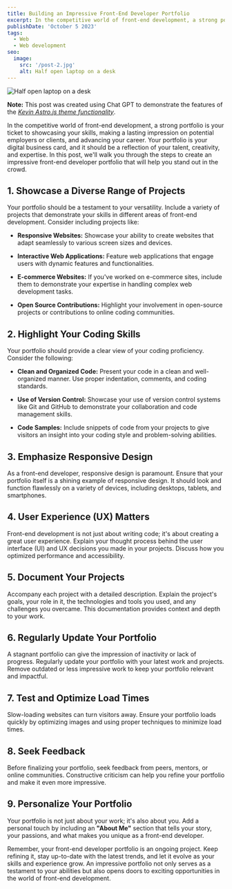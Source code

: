 ```yaml
---
title: Building an Impressive Front-End Developer Portfolio
excerpt: In the competitive world of front-end development, a strong portfolio is your ticket to showcasing your skills, making a lasting impression on potential employers or clients, and advancing your career.
publishDate: 'October 5 2023'
tags:
  - Web
  - Web development
seo:
  image:
    src: '/post-2.jpg'
    alt: Half open laptop on a desk
---
```


![Half open laptop on a desk](/post-2.jpg)

**Note:** This post was created using Chat GPT to demonstrate the features of the _[Kevin Astro.js theme functionality](https://justgoodui.com/astro-themes/kevin/)_.

In the competitive world of front-end development, a strong portfolio is your ticket to showcasing your skills, making a lasting impression on potential employers or clients, and advancing your career. Your portfolio is your digital business card, and it should be a reflection of your talent, creativity, and expertise. In this post, we'll walk you through the steps to create an impressive front-end developer portfolio that will help you stand out in the crowd.

## 1. Showcase a Diverse Range of Projects

Your portfolio should be a testament to your versatility. Include a variety of projects that demonstrate your skills in different areas of front-end development. Consider including projects like:

- **Responsive Websites:** Showcase your ability to create websites that adapt seamlessly to various screen sizes and devices.

- **Interactive Web Applications:** Feature web applications that engage users with dynamic features and functionalities.

- **E-commerce Websites:** If you've worked on e-commerce sites, include them to demonstrate your expertise in handling complex web development tasks.

- **Open Source Contributions:** Highlight your involvement in open-source projects or contributions to online coding communities.

## 2. Highlight Your Coding Skills

Your portfolio should provide a clear view of your coding proficiency. Consider the following:

- **Clean and Organized Code:** Present your code in a clean and well-organized manner. Use proper indentation, comments, and coding standards.

- **Use of Version Control:** Showcase your use of version control systems like Git and GitHub to demonstrate your collaboration and code management skills.

- **Code Samples:** Include snippets of code from your projects to give visitors an insight into your coding style and problem-solving abilities.

## 3. Emphasize Responsive Design

As a front-end developer, responsive design is paramount. Ensure that your portfolio itself is a shining example of responsive design. It should look and function flawlessly on a variety of devices, including desktops, tablets, and smartphones.

## 4. User Experience (UX) Matters

Front-end development is not just about writing code; it's about creating a great user experience. Explain your thought process behind the user interface (UI) and UX decisions you made in your projects. Discuss how you optimized performance and accessibility.

## 5. Document Your Projects

Accompany each project with a detailed description. Explain the project's goals, your role in it, the technologies and tools you used, and any challenges you overcame. This documentation provides context and depth to your work.

## 6. Regularly Update Your Portfolio

A stagnant portfolio can give the impression of inactivity or lack of progress. Regularly update your portfolio with your latest work and projects. Remove outdated or less impressive work to keep your portfolio relevant and impactful.

## 7. Test and Optimize Load Times

Slow-loading websites can turn visitors away. Ensure your portfolio loads quickly by optimizing images and using proper techniques to minimize load times.

## 8. Seek Feedback

Before finalizing your portfolio, seek feedback from peers, mentors, or online communities. Constructive criticism can help you refine your portfolio and make it even more impressive.

## 9. Personalize Your Portfolio

Your portfolio is not just about your work; it's also about you. Add a personal touch by including an **"About Me"** section that tells your story, your passions, and what makes you unique as a front-end developer.

Remember, your front-end developer portfolio is an ongoing project. Keep refining it, stay up-to-date with the latest trends, and let it evolve as your skills and experience grow. An impressive portfolio not only serves as a testament to your abilities but also opens doors to exciting opportunities in the world of front-end development.
